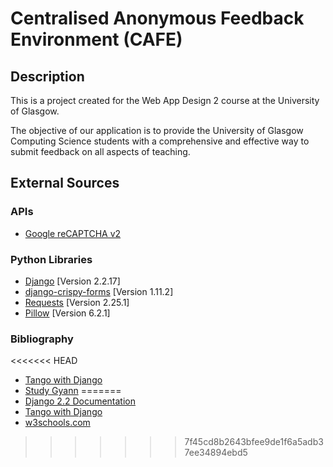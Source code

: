 # Centralised Anonymous Feedback Environment (CAFE)

## Description

This is a project created for the Web App Design 2 course at the University of Glasgow.

The objective of our application is to provide the University of Glasgow Computing Science students with a comprehensive and effective way to submit feedback on all aspects of teaching. 

## External Sources

### APIs
- [Google reCAPTCHA v2](https://www.google.com/recaptcha/about/)

### Python Libraries
- [Django](https://www.djangoproject.com/) \[Version 2.2.17\]
- [django-crispy-forms](https://django-crispy-forms.readthedocs.io/) \[Version 1.11.2\]
- [Requests](https://docs.python-requests.org/) \[Version 2.25.1\]
- [Pillow](https://python-pillow.org/) \[Version 6.2.1\]

### Bibliography
<<<<<<< HEAD
- [Tango with Django](https://www.tangowithdjango.com/)
- [Study Gyann](https://studygyaan.com/django/add-recaptcha-in-your-django-app-increase-security)
=======
- [Django 2.2 Documentation](https://docs.djangoproject.com/en/2.2/)
- [Tango with Django](https://www.tangowithdjango.com/)
- [w3schools.com](https://www.w3schools.com/)
>>>>>>> 7f45cd8b2643bfee9de1f6a5adb37ee34894ebd5
